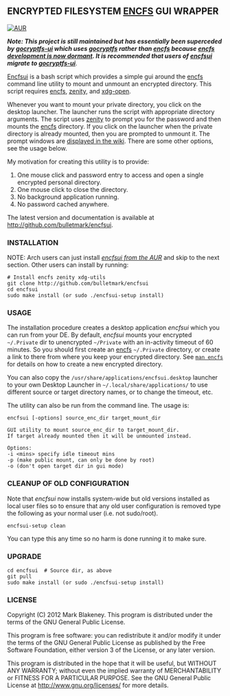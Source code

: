 ## ENCRYPTED FILESYSTEM [ENCFS][encfs] GUI WRAPPER
[![AUR](https://img.shields.io/aur/version/encfsui)](https://aur.archlinux.org/packages/encfsui/)

_**Note: This project is still maintained but has essentially been
superceded by [gocryptfs-ui](https://github.com/bulletmark/gocryptfs-ui)
which uses [gocryptfs](https://github.com/rfjakob/gocryptfs) rather than
[encfs][encfs] because [encfs development is now
dormant](https://github.com/vgough/encfs#status). It is recommended that
users of [encfsui](https://github.com/bulletmark/encfsui)
migrate to
[gocryptfs-ui](https://github.com/bulletmark/gocryptfs-ui)**_.

[Encfsui](https://github.com/bulletmark/encfsui) is a bash script which
provides a simple gui around the
[encfs][encfs] command line utility to mount
and unmount an encrypted directory. This script requires
[encfs][encfs],
[zenity](http://live.gnome.org/Zenity), and
[xdg-open](http://portland.freedesktop.org/wiki/).

Whenever you want to mount your private directory, you click on the
desktop launcher. The launcher runs the script with appropriate
directory arguments. The script uses
[zenity](http://live.gnome.org/Zenity) to prompt you for the password
and then mounts the [encfs][encfs] directory. If you
click on the launcher when the private directory is already mounted,
then you are prompted to unmount it. The prompt windows are [displayed
in the wiki](https://github.com/bulletmark/encfsui/wiki). There are
some other options, see the usage below.

My motivation for creating this utility is to provide:

1. One mouse click and password entry to access and open a single
   encrypted personal directory.
2. One mouse click to close the directory.
3. No background application running.
4. No password cached anywhere.

The latest version and documentation is available at
http://github.com/bulletmark/encfsui.

### INSTALLATION

NOTE: Arch users can just install [_encfsui from the
AUR_](https://aur.archlinux.org/packages/encfsui/) and skip to the next
section. Other users can install by running:

    # Install encfs zenity xdg-utils
    git clone http://github.com/bulletmark/encfsui
    cd encfsui
    sudo make install (or sudo ./encfsui-setup install)

### USAGE

The installation procedure creates a desktop application _encfsui_ which
you can run from your DE. By default, _encfsui_ mounts your encrypted
`~/.Private` dir to unencrypted `~/Private` with an in-activity timeout
of 60 minutes. So you should first create an
[encfs][encfs] `~/.Private` directory, or create a
link to there from where you keep your encrypted directory. See [`man
encfs`](https://linux.die.net/man/1/encfs) for details on how to create
a new encrypted directory.

You can also copy the `/usr/share/applications/encfsui.desktop` launcher
to your own Desktop Launcher in `~/.local/share/applications/` to use
different source or target directory names, or to change the timeout,
etc.

The utility can also be run from the command line. The usage is:

    encfsui [-options] source_enc_dir target_mount_dir

    GUI utility to mount source_enc_dir to target_mount_dir.
    If target already mounted then it will be unmounted instead.

    Options:
    -i <mins> specify idle timeout mins
    -p (make public mount, can only be done by root)
    -o (don't open target dir in gui mode)

### CLEANUP OF OLD CONFIGURATION

Note that _encfsui_ now installs system-wide but old versions installed
as local user files so to ensure that any old user configuration is
removed type the following as your normal user (i.e. not sudo/root).

    encfsui-setup clean

You can type this any time so no harm is done running it to make sure.

### UPGRADE

    cd encfsui  # Source dir, as above
    git pull
    sudo make install (or sudo ./encfsui-setup install)

### LICENSE

Copyright (C) 2012 Mark Blakeney. This program is distributed under the
terms of the GNU General Public License.

This program is free software: you can redistribute it and/or modify it
under the terms of the GNU General Public License as published by the
Free Software Foundation, either version 3 of the License, or any later
version.

This program is distributed in the hope that it will be useful, but
WITHOUT ANY WARRANTY; without even the implied warranty of
MERCHANTABILITY or FITNESS FOR A PARTICULAR PURPOSE. See the GNU General
Public License at <http://www.gnu.org/licenses/> for more details.

[encfs]: https://en.wikipedia.org/wiki/EncFS

<!-- vim: se ai syn=markdown: -->
